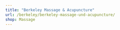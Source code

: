 ```yaml
---
title: "Berkeley Massage & Acupuncture"
url: /berkeley/berkeley-massage-und-acupuncture/
shop: Massage
---
```

